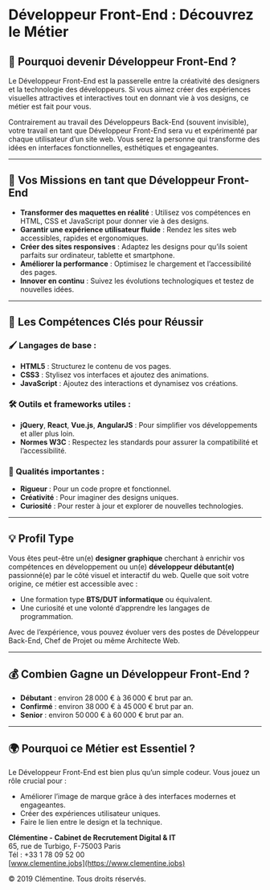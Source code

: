 
# Développeur Front-End : Découvrez le Métier

## 🌟 Pourquoi devenir Développeur Front-End ?
Le Développeur Front-End est la passerelle entre la créativité des designers et la technologie des développeurs. Si vous aimez créer des expériences visuelles attractives et interactives tout en donnant vie à vos designs, ce métier est fait pour vous.

Contrairement au travail des Développeurs Back-End (souvent invisible), votre travail en tant que Développeur Front-End sera vu et expérimenté par chaque utilisateur d’un site web. Vous serez la personne qui transforme des idées en interfaces fonctionnelles, esthétiques et engageantes.

---

## 🎯 Vos Missions en tant que Développeur Front-End
- **Transformer des maquettes en réalité** : Utilisez vos compétences en HTML, CSS et JavaScript pour donner vie à des designs.
- **Garantir une expérience utilisateur fluide** : Rendez les sites web accessibles, rapides et ergonomiques.
- **Créer des sites responsives** : Adaptez les designs pour qu’ils soient parfaits sur ordinateur, tablette et smartphone.
- **Améliorer la performance** : Optimisez le chargement et l’accessibilité des pages.
- **Innover en continu** : Suivez les évolutions technologiques et testez de nouvelles idées.

---

## 🚀 Les Compétences Clés pour Réussir
### 🖌️ Langages de base :
- **HTML5** : Structurez le contenu de vos pages.
- **CSS3** : Stylisez vos interfaces et ajoutez des animations.
- **JavaScript** : Ajoutez des interactions et dynamisez vos créations.

### 🛠️ Outils et frameworks utiles :
- **jQuery**, **React**, **Vue.js**, **AngularJS** : Pour simplifier vos développements et aller plus loin.
- **Normes W3C** : Respectez les standards pour assurer la compatibilité et l’accessibilité.

### 🧠 Qualités importantes :
- **Rigueur** : Pour un code propre et fonctionnel.
- **Créativité** : Pour imaginer des designs uniques.
- **Curiosité** : Pour rester à jour et explorer de nouvelles technologies.

---

## 💡 Profil Type
Vous êtes peut-être un(e) **designer graphique** cherchant à enrichir vos compétences en développement ou un(e) **développeur débutant(e)** passionné(e) par le côté visuel et interactif du web. Quelle que soit votre origine, ce métier est accessible avec :
- Une formation type **BTS/DUT informatique** ou équivalent.
- Une curiosité et une volonté d’apprendre les langages de programmation.

Avec de l’expérience, vous pouvez évoluer vers des postes de Développeur Back-End, Chef de Projet ou même Architecte Web.

---

## 💰 Combien Gagne un Développeur Front-End ?
- **Débutant** : environ 28 000 € à 36 000 € brut par an.
- **Confirmé** : environ 38 000 € à 45 000 € brut par an.
- **Senior** : environ 50 000 € à 60 000 € brut par an.

---

## 🌍 Pourquoi ce Métier est Essentiel ?
Le Développeur Front-End est bien plus qu’un simple codeur. Vous jouez un rôle crucial pour :
- Améliorer l’image de marque grâce à des interfaces modernes et engageantes.
- Créer des expériences utilisateur uniques.
- Faire le lien entre le design et la technique.

**Clémentine - Cabinet de Recrutement Digital & IT**  
65, rue de Turbigo, F-75003 Paris  
Tél : +33 1 78 09 52 00  
[www.clementine.jobs](https://www.clementine.jobs)

© 2019 Clémentine. Tous droits réservés.
